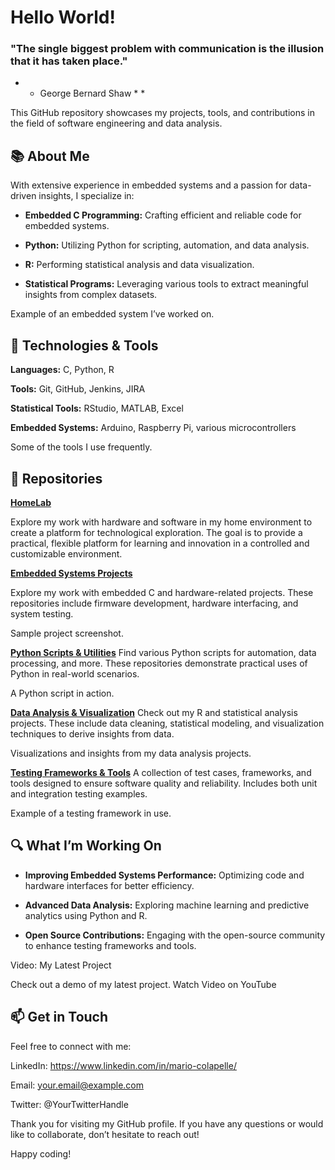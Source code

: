 # Hello World!
### "The single biggest problem with communication is the illusion that it has taken place."

* * George Bernard Shaw * *

This GitHub repository showcases my projects, tools, and contributions in the field of software engineering and data analysis.

## 📚 About Me
With extensive experience in embedded systems and a passion for data-driven insights, I specialize in:

- **Embedded C Programming:** Crafting efficient and reliable code for embedded systems.
  
- **Python:** Utilizing Python for scripting, automation, and data analysis.
  
- **R:** Performing statistical analysis and data visualization.
  
- **Statistical Programs:** Leveraging various tools to extract meaningful insights from complex datasets.

Example of an embedded system I’ve worked on.

## 🔧 Technologies & Tools
**Languages:** C, Python, R

**Tools:** Git, GitHub, Jenkins, JIRA

**Statistical Tools:** RStudio, MATLAB, Excel

**Embedded Systems:** Arduino, Raspberry Pi, various microcontrollers
 

Some of the tools I use frequently.

## 📁 Repositories

**[HomeLab](https://github.com/quickbrnfx/homelab)**

Explore my work with hardware and software in my home environment to create a platform for technological exploration. The goal is to provide a practical, flexible platform for learning and innovation in a controlled and customizable environment.

**[Embedded Systems Projects](https://github.com/quickbrnfx/embedded)**

Explore my work with embedded C and hardware-related projects. These repositories include firmware development, hardware interfacing, and system testing.


Sample project screenshot.

**[Python Scripts & Utilities](https://github.com/quickbrnfx/py)**
Find various Python scripts for automation, data processing, and more. These repositories demonstrate practical uses of Python in real-world scenarios.


A Python script in action.

**[Data Analysis & Visualization](https://github.com/quickbrnfx/data)**
Check out my R and statistical analysis projects. These include data cleaning, statistical modeling, and visualization techniques to derive insights from data.


Visualizations and insights from my data analysis projects.

**[Testing Frameworks & Tools](https://github.com/quickbrnfx/test)**
A collection of test cases, frameworks, and tools designed to ensure software quality and reliability. Includes both unit and integration testing examples.


Example of a testing framework in use.

## 🔍 What I’m Working On

- **Improving Embedded Systems Performance:** Optimizing code and hardware interfaces for better efficiency.

- **Advanced Data Analysis:** Exploring machine learning and predictive analytics using Python and R.
  
- **Open Source Contributions:** Engaging with the open-source community to enhance testing frameworks and tools.
  
Video: My Latest Project

Check out a demo of my latest project.
Watch Video on YouTube

## 📫 Get in Touch
Feel free to connect with me:

LinkedIn: https://www.linkedin.com/in/mario-colapelle/

Email: your.email@example.com

Twitter: @YourTwitterHandle

Thank you for visiting my GitHub profile. If you have any questions or would like to collaborate, don’t hesitate to reach out!

Happy coding!
